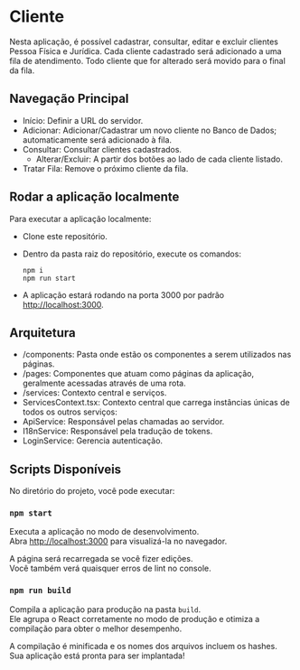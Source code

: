 # Cliente
Nesta aplicação, é possível cadastrar, consultar, editar e excluir clientes Pessoa Física e Jurídica. Cada cliente cadastrado será adicionado a uma fila de atendimento. Todo cliente que for alterado será movido para o final da fila.

## Navegação Principal
- Início: Definir a URL do servidor.
- Adicionar: Adicionar/Cadastrar um novo cliente no Banco de Dados; automaticamente será adicionado à fila.
- Consultar: Consultar clientes cadastrados.
  - Alterar/Excluir: A partir dos botões ao lado de cada cliente listado.
- Tratar Fila: Remove o próximo cliente da fila.

## Rodar a aplicação localmente
Para executar a aplicação localmente:
- Clone este repositório.
- Dentro da pasta raiz do repositório, execute os comandos:

  ```
  npm i
  npm run start
  ```
- A aplicação estará rodando na porta 3000 por padrão [http://localhost:3000](http://localhost:3000). 

## Arquitetura
- /components: Pasta onde estão os componentes a serem utilizados nas páginas.
- /pages: Componentes que atuam como páginas da aplicação, geralmente acessadas através de uma rota.
- /services: Contexto central e serviços.
- ServicesContext.tsx: Contexto central que carrega instâncias únicas de todos os outros serviços:
- ApiService: Responsável pelas chamadas ao servidor.
- I18nService: Responsável pela tradução de tokens.
- LoginService: Gerencia autenticação.

## Scripts Disponíveis

No diretório do projeto, você pode executar:

### `npm start`

Executa a aplicação no modo de desenvolvimento.\
Abra [http://localhost:3000](http://localhost:3000) para visualizá-la no navegador.

A página será recarregada se você fizer edições.\
Você também verá quaisquer erros de lint no console.

### `npm run build`

Compila a aplicação para produção na pasta `build`.\
Ele agrupa o React corretamente no modo de produção e otimiza a compilação para obter o melhor desempenho.

A compilação é minificada e os nomes dos arquivos incluem os hashes.\
Sua aplicação está pronta para ser implantada!
